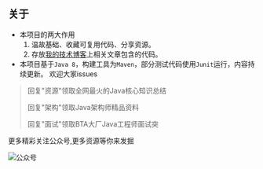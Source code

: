 ## 关于
- 本项目的两大作用
  1. 温故基础、收藏可复用代码、分享资源。
  2. 存放[我的技术博客](https://www.cnblogs.com/mzdljgz/)上相关文章包含的代码。
- 本项目基于```Java 8```，构建工具为```Maven```，部分测试代码使用```Junit```运行，内容持续更新。
欢迎大家issues

>回复"资源"领取全网最火的Java核心知识总结
>
>回复"架构"领取Java架构师精品资料
>
>回复"面试"领取BTA大厂Java工程师面试突

更多精彩关注公众号,更多资源等你来发掘

![公众号](http://image.codingce.com.cn/blog/20190927/cHSvF6EnDaFU.png)
